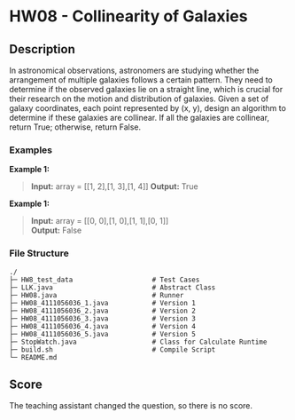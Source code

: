 # HW08 - Collinearity of Galaxies

## Description
In astronomical observations, astronomers are studying whether the arrangement of multiple galaxies follows a certain pattern. They need to determine if the observed galaxies lie on a straight line, which is crucial for their research on the motion and distribution of galaxies. Given a set of galaxy coordinates, each point represented by (x, y), design an algorithm to determine if these galaxies are collinear. If all the galaxies are collinear, return True; otherwise, return False.

### Examples
**Example 1:**
> **Input:** array = [[1, 2],[1, 3],[1, 4]] 
> **Output:** True

**Example 1:**
> **Input:** array = [[0, 0],[1, 0],[1, 1],[0, 1]]  
> **Output:** False

### File Structure
```
./
├─ HW8_test_data                    # Test Cases
├─ LLK.java                         # Abstract Class
├─ HW08.java                        # Runner
├─ HW08_4111056036_1.java           # Version 1
├─ HW08_4111056036_2.java           # Version 2
├─ HW08_4111056036_3.java           # Version 3
├─ HW08_4111056036_4.java           # Version 4
├─ HW08_4111056036_5.java           # Version 5
├─ StopWatch.java                   # Class for Calculate Runtime
├─ build.sh                         # Compile Script
└─ README.md
```

## Score
The teaching assistant changed the question, so there is no score.